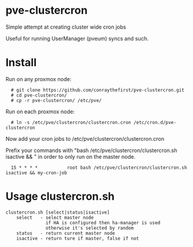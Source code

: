 # pve-clustercron
Simple attempt at creating cluster wide cron jobs


Useful for running UserManager (pveum) syncs and such.

# Install
Run on any proxmox node:
```
  # git clone https://github.com/conraythefirst/pve-clustercron.git
  # cd pve-clustercron/
  # cp -r pve-clustercron/ /etc/pve/
```
Run on each proxmox node:
```
  # ln -s /etc/pve/clustercron/clustercron.cron /etc/cron.d/pve-clustercron
```

Now add your cron jobs to /etc/pve/clustercron/clustercron.cron

Prefix your commands with "bash /etc/pve/clustercron/clustercron.sh isactive && " in order to only run on the master node.
```
  15 * * * *           root bash /etc/pve/clustercron/clustercron.sh isactive && my-cron-job
```



# Usage clustercron.sh
```
clustercron.sh [select|status|isactive]
    select   - select master node
               if HA is configured then ha-manager is used
               otherwise it's selected by random 
    status   - return current master node
    isactive - return ture if master, false if not

```


